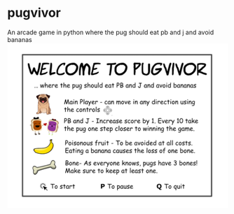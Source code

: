# pugvivor
An arcade game in python where the pug should eat pb and j and avoid bananas
![alt text](https://github.com/AntoniaMouawad/pugvivor/blob/master/images/instructions.png)
